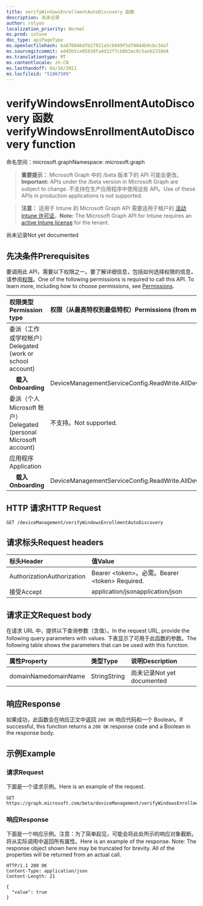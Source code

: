 ```yaml
---
title: verifyWindowsEnrollmentAutoDiscovery 函数
description: 尚未记录
author: rolyon
localization_priority: Normal
ms.prod: intune
doc_type: apiPageType
ms.openlocfilehash: ba870846dfb27921a5cb949f5d70044b9cbc34af
ms.sourcegitcommit: ed45b5ce0583dfa4d12f7cb0b3ac0c5aeb2318d4
ms.translationtype: MT
ms.contentlocale: zh-CN
ms.lasthandoff: 04/16/2021
ms.locfileid: "51867509"
---
```

# <a name="verifywindowsenrollmentautodiscovery-function"></a><span data-ttu-id="14827-103">verifyWindowsEnrollmentAutoDiscovery 函数</span><span class="sxs-lookup"><span data-stu-id="14827-103">verifyWindowsEnrollmentAutoDiscovery function</span></span>

<span data-ttu-id="14827-104">命名空间：microsoft.graph</span><span class="sxs-lookup"><span data-stu-id="14827-104">Namespace: microsoft.graph</span></span>

> <span data-ttu-id="14827-105">**重要提示：** Microsoft Graph 中的 /beta 版本下的 API 可能会更改。</span><span class="sxs-lookup"><span data-stu-id="14827-105">**Important:** APIs under the /beta version in Microsoft Graph are subject to change.</span></span> <span data-ttu-id="14827-106">不支持在生产应用程序中使用这些 API。</span><span class="sxs-lookup"><span data-stu-id="14827-106">Use of these APIs in production applications is not supported.</span></span>

> <span data-ttu-id="14827-107">**注意：** 适用于 Intune 的 Microsoft Graph API 需要适用于租户的 [活动 Intune 许可证](https://go.microsoft.com/fwlink/?linkid=839381)。</span><span class="sxs-lookup"><span data-stu-id="14827-107">**Note:** The Microsoft Graph API for Intune requires an [active Intune license](https://go.microsoft.com/fwlink/?linkid=839381) for the tenant.</span></span>

<span data-ttu-id="14827-108">尚未记录</span><span class="sxs-lookup"><span data-stu-id="14827-108">Not yet documented</span></span>
## <a name="prerequisites"></a><span data-ttu-id="14827-109">先决条件</span><span class="sxs-lookup"><span data-stu-id="14827-109">Prerequisites</span></span>
<span data-ttu-id="14827-p102">要调用此 API，需要以下权限之一。要了解详细信息，包括如何选择权限的信息，请参阅[权限](/graph/permissions-reference)。</span><span class="sxs-lookup"><span data-stu-id="14827-p102">One of the following permissions is required to call this API. To learn more, including how to choose permissions, see [Permissions](/graph/permissions-reference).</span></span>

|<span data-ttu-id="14827-112">权限类型</span><span class="sxs-lookup"><span data-stu-id="14827-112">Permission type</span></span>|<span data-ttu-id="14827-113">权限（从最高特权到最低特权）</span><span class="sxs-lookup"><span data-stu-id="14827-113">Permissions (from most to least privileged)</span></span>|
|:---|:---|
|<span data-ttu-id="14827-114">委派（工作或学校帐户）</span><span class="sxs-lookup"><span data-stu-id="14827-114">Delegated (work or school account)</span></span>||
| <span data-ttu-id="14827-115">&nbsp; &nbsp; **载入**</span><span class="sxs-lookup"><span data-stu-id="14827-115">&nbsp; &nbsp; **Onboarding**</span></span> | <span data-ttu-id="14827-116">DeviceManagementServiceConfig.ReadWrite.All</span><span class="sxs-lookup"><span data-stu-id="14827-116">DeviceManagementServiceConfig.ReadWrite.All</span></span>|
|<span data-ttu-id="14827-117">委派（个人 Microsoft 帐户）</span><span class="sxs-lookup"><span data-stu-id="14827-117">Delegated (personal Microsoft account)</span></span>|<span data-ttu-id="14827-118">不支持。</span><span class="sxs-lookup"><span data-stu-id="14827-118">Not supported.</span></span>|
|<span data-ttu-id="14827-119">应用程序</span><span class="sxs-lookup"><span data-stu-id="14827-119">Application</span></span>||
| <span data-ttu-id="14827-120">&nbsp; &nbsp; **载入**</span><span class="sxs-lookup"><span data-stu-id="14827-120">&nbsp; &nbsp; **Onboarding**</span></span> | <span data-ttu-id="14827-121">DeviceManagementServiceConfig.ReadWrite.All</span><span class="sxs-lookup"><span data-stu-id="14827-121">DeviceManagementServiceConfig.ReadWrite.All</span></span>|

## <a name="http-request"></a><span data-ttu-id="14827-122">HTTP 请求</span><span class="sxs-lookup"><span data-stu-id="14827-122">HTTP Request</span></span>
<!-- {
  "blockType": "ignored"
}
-->
``` http
GET /deviceManagement/verifyWindowsEnrollmentAutoDiscovery
```

## <a name="request-headers"></a><span data-ttu-id="14827-123">请求标头</span><span class="sxs-lookup"><span data-stu-id="14827-123">Request headers</span></span>
|<span data-ttu-id="14827-124">标头</span><span class="sxs-lookup"><span data-stu-id="14827-124">Header</span></span>|<span data-ttu-id="14827-125">值</span><span class="sxs-lookup"><span data-stu-id="14827-125">Value</span></span>|
|:---|:---|
|<span data-ttu-id="14827-126">Authorization</span><span class="sxs-lookup"><span data-stu-id="14827-126">Authorization</span></span>|<span data-ttu-id="14827-127">Bearer &lt;token&gt;。必需。</span><span class="sxs-lookup"><span data-stu-id="14827-127">Bearer &lt;token&gt; Required.</span></span>|
|<span data-ttu-id="14827-128">接受</span><span class="sxs-lookup"><span data-stu-id="14827-128">Accept</span></span>|<span data-ttu-id="14827-129">application/json</span><span class="sxs-lookup"><span data-stu-id="14827-129">application/json</span></span>|

## <a name="request-body"></a><span data-ttu-id="14827-130">请求正文</span><span class="sxs-lookup"><span data-stu-id="14827-130">Request body</span></span>
<span data-ttu-id="14827-131">在请求 URL 中，提供以下查询参数（含值）。</span><span class="sxs-lookup"><span data-stu-id="14827-131">In the request URL, provide the following query parameters with values.</span></span>
<span data-ttu-id="14827-132">下表显示了可用于此函数的参数。</span><span class="sxs-lookup"><span data-stu-id="14827-132">The following table shows the parameters that can be used with this function.</span></span>

|<span data-ttu-id="14827-133">属性</span><span class="sxs-lookup"><span data-stu-id="14827-133">Property</span></span>|<span data-ttu-id="14827-134">类型</span><span class="sxs-lookup"><span data-stu-id="14827-134">Type</span></span>|<span data-ttu-id="14827-135">说明</span><span class="sxs-lookup"><span data-stu-id="14827-135">Description</span></span>|
|:---|:---|:---|
|<span data-ttu-id="14827-136">domainName</span><span class="sxs-lookup"><span data-stu-id="14827-136">domainName</span></span>|<span data-ttu-id="14827-137">String</span><span class="sxs-lookup"><span data-stu-id="14827-137">String</span></span>|<span data-ttu-id="14827-138">尚未记录</span><span class="sxs-lookup"><span data-stu-id="14827-138">Not yet documented</span></span>|



## <a name="response"></a><span data-ttu-id="14827-139">响应</span><span class="sxs-lookup"><span data-stu-id="14827-139">Response</span></span>
<span data-ttu-id="14827-140">如果成功，此函数会在响应正文中返回 `200 OK` 响应代码和一个 Boolean。</span><span class="sxs-lookup"><span data-stu-id="14827-140">If successful, this function returns a `200 OK` response code and a Boolean in the response body.</span></span>

## <a name="example"></a><span data-ttu-id="14827-141">示例</span><span class="sxs-lookup"><span data-stu-id="14827-141">Example</span></span>
### <a name="request"></a><span data-ttu-id="14827-142">请求</span><span class="sxs-lookup"><span data-stu-id="14827-142">Request</span></span>
<span data-ttu-id="14827-143">下面是一个请求示例。</span><span class="sxs-lookup"><span data-stu-id="14827-143">Here is an example of the request.</span></span>
``` http
GET https://graph.microsoft.com/beta/deviceManagement/verifyWindowsEnrollmentAutoDiscovery(domainName='parameterValue')
```

### <a name="response"></a><span data-ttu-id="14827-144">响应</span><span class="sxs-lookup"><span data-stu-id="14827-144">Response</span></span>
<span data-ttu-id="14827-p104">下面是一个响应示例。注意：为了简单起见，可能会将此处所示的响应对象截断。将从实际调用中返回所有属性。</span><span class="sxs-lookup"><span data-stu-id="14827-p104">Here is an example of the response. Note: The response object shown here may be truncated for brevity. All of the properties will be returned from an actual call.</span></span>
``` http
HTTP/1.1 200 OK
Content-Type: application/json
Content-Length: 21

{
  "value": true
}
```










